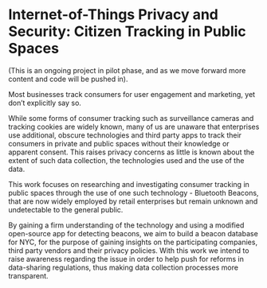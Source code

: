 # Internet-of-Things Privacy and Security: Citizen Tracking in Public Spaces
(This is an ongoing project in pilot phase, and as we move forward more content and code will be pushed in).

Most businesses track consumers for user engagement and marketing, yet don’t explicitly say so. 

While some forms of consumer tracking such as surveillance cameras and tracking cookies are widely known, many of us are unaware that enterprises use additional, obscure technologies and third party apps to track their consumers in private and public spaces without their knowledge or apparent consent. This raises privacy concerns as little is known about the extent of such data collection, the technologies used and the use of the data. 

This work focuses on researching and investigating consumer tracking in public spaces through the use of one such technology - Bluetooth Beacons, that are now widely employed by retail enterprises but remain unknown and undetectable to the general public. 

By gaining a firm understanding of the technology and using a modified open-source app for detecting beacons, we aim to build a beacon database for NYC, for the purpose of gaining insights on the participating companies, third party vendors and their privacy policies. With this work we intend to raise awareness regarding the issue in order to help push for reforms in data-sharing regulations, thus making data collection processes more transparent.
